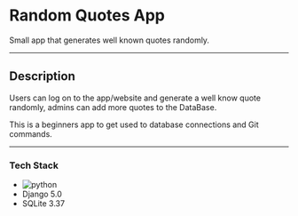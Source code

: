 # Random Quotes App

Small app that generates well known quotes randomly.

---


## Description

Users can log on to the app/website and generate a well know quote randomly, admins can add more quotes to the DataBase.

This is a beginners app to get used to database connections and Git commands.

---


### Tech Stack

* ![python](https://img.shields.io/badge/python-3.10-blue)
* Django 5.0
* SQLite 3.37


